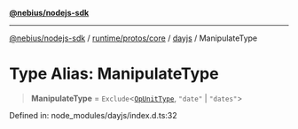 [**@nebius/nodejs-sdk**](../../../../../README.md)

---

[@nebius/nodejs-sdk](../../../../../README.md) / [runtime/protos/core](../../README.md) / [dayjs](../README.md) / ManipulateType

# Type Alias: ManipulateType

> **ManipulateType** = `Exclude`\<[`OpUnitType`](OpUnitType.md), `"date"` \| `"dates"`\>

Defined in: node_modules/dayjs/index.d.ts:32
